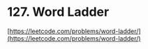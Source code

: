 # 127. Word Ladder

[https://leetcode.com/problems/word-ladder/](https://leetcode.com/problems/word-ladder/)
